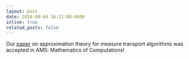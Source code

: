```yaml
---
layout: post
date: 2024-09-04 16:11:00-0400
inline: true
related_posts: false
---
```


Our [paper](https://www.ams.org/journals/mcom/0000-000-00/S0025-5718-2024-04013-9/?active=current) on approximation theory for measure transport algorithms was accepted in AMS: Mathematics of Computations!
